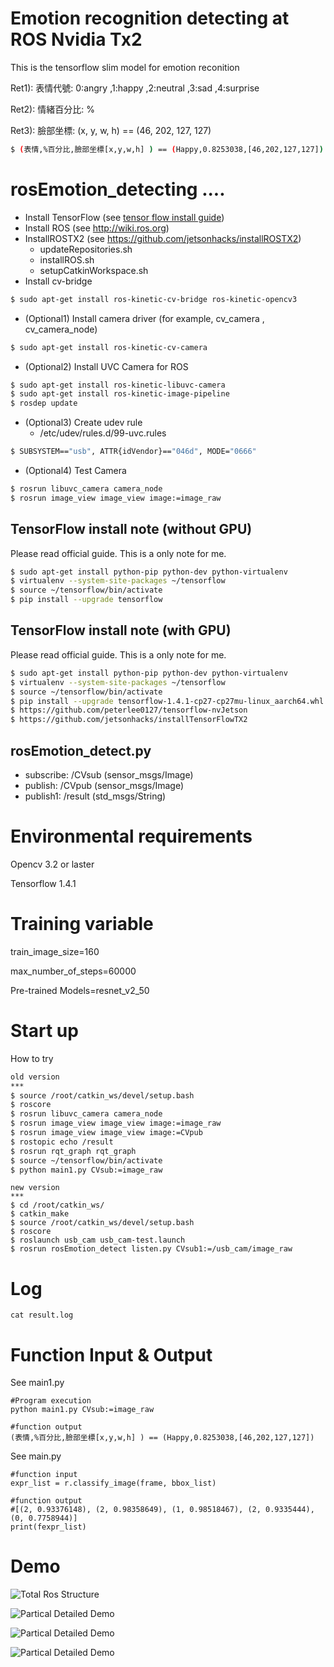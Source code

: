 
# Emotion recognition detecting at ROS Nvidia Tx2
This is the tensorflow slim model for emotion reconition

Ret1):  表情代號: 0:angry ,1:happy  ,2:neutral ,3:sad ,4:surprise

Ret2):  情緒百分比: %

Ret3):  臉部坐標:  (x, y, w, h) == (46, 202, 127, 127)

```bash
$ (表情,%百分比,臉部坐標[x,y,w,h] ) == (Happy,0.8253038,[46,202,127,127])
```

rosEmotion_detecting ....
=========================

- Install TensorFlow (see [tensor flow install guide](https://www.tensorflow.org/install/install_linux))
- Install ROS (see http://wiki.ros.org)
- InstallROSTX2 (see https://github.com/jetsonhacks/installROSTX2)
    - updateRepositories.sh
    - installROS.sh
    - setupCatkinWorkspace.sh
- Install cv-bridge

```bash
$ sudo apt-get install ros-kinetic-cv-bridge ros-kinetic-opencv3
```

- (Optional1) Install camera driver (for example, cv_camera , cv_camera_node)

```bash
$ sudo apt-get install ros-kinetic-cv-camera
```

- (Optional2) Install UVC Camera for ROS
```bash
$ sudo apt-get install ros-kinetic-libuvc-camera
$ sudo apt-get install ros-kinetic-image-pipeline
$ rosdep update
```

- (Optional3) Create udev rule
    - /etc/udev/rules.d/99-uvc.rules
```bash
$ SUBSYSTEM=="usb", ATTR{idVendor}=="046d", MODE="0666"
```

- (Optional4) Test Camera
```bash
$ rosrun libuvc_camera camera_node
$ rosrun image_view image_view image:=image_raw
```

TensorFlow install note (without GPU)
-------------------------------------------
Please read official guide. This is a only note for me.

```bash
$ sudo apt-get install python-pip python-dev python-virtualenv
$ virtualenv --system-site-packages ~/tensorflow
$ source ~/tensorflow/bin/activate
$ pip install --upgrade tensorflow
```


TensorFlow install note (with GPU)
-------------------------------------------
Please read official guide. This is a only note for me.

```bash
$ sudo apt-get install python-pip python-dev python-virtualenv
$ virtualenv --system-site-packages ~/tensorflow
$ source ~/tensorflow/bin/activate
$ pip install --upgrade tensorflow-1.4.1-cp27-cp27mu-linux_aarch64.whl
$ https://github.com/peterlee0127/tensorflow-nvJetson
$ https://github.com/jetsonhacks/installTensorFlowTX2
```


rosEmotion_detect.py
--------------------
* subscribe: /CVsub  (sensor_msgs/Image)
* publish:   /CVpub  (sensor_msgs/Image)
* publish1:  /result (std_msgs/String)



# Environmental requirements
Opencv 3.2 or laster

Tensorflow 1.4.1

# Training variable
train_image_size=160 

max_number_of_steps=60000 

Pre-trained Models=resnet_v2_50

# Start up
How to try

```bash
old version
***
$ source /root/catkin_ws/devel/setup.bash
$ roscore
$ rosrun libuvc_camera camera_node
$ rosrun image_view image_view image:=image_raw
$ rosrun image_view image_view image:=CVpub
$ rostopic echo /result
$ rosrun rqt_graph rqt_graph
$ source ~/tensorflow/bin/activate
$ python main1.py CVsub:=image_raw
```

```
new version
***
$ cd /root/catkin_ws/
$ catkin_make 
$ source /root/catkin_ws/devel/setup.bash
$ roscore
$ roslaunch usb_cam usb_cam-test.launch
$ rosrun rosEmotion_detect listen.py CVsub1:=/usb_cam/image_raw
```

# Log
```
cat result.log
```

# Function Input & Output

See main1.py



```
#Program execution
python main1.py CVsub:=image_raw

#function output
(表情,%百分比,臉部坐標[x,y,w,h] ) == (Happy,0.8253038,[46,202,127,127])
```

See main.py

```
#function input
expr_list = r.classify_image(frame, bbox_list)

#function output
#[(2, 0.93376148), (2, 0.98358649), (1, 0.98518467), (2, 0.9335444), (0, 0.7758944)]
print(fexpr_list)
```


# Demo
![Total Ros Structure](./src/data/rqtGraph1.png)

![Partical Detailed Demo](./src/data/rostopic.png)

![Partical Detailed Demo](./src/data/demo4.png)

![Partical Detailed Demo](./src/data/demo5.png)


